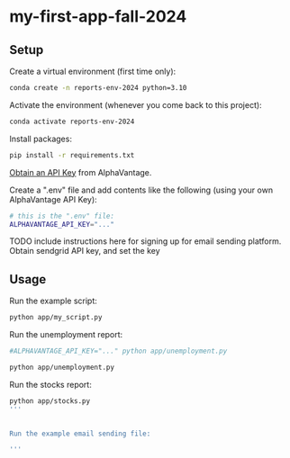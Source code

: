 # my-first-app-fall-2024

## Setup

Create a virtual environment (first time only):

```sh
conda create -n reports-env-2024 python=3.10
```

Activate the environment (whenever you come back to this project):

```sh
conda activate reports-env-2024
```

Install packages:

```sh
pip install -r requirements.txt
```

[Obtain an API Key](https://www.alphavantage.co/support/#api-key) from AlphaVantage.

Create a ".env" file and add contents like the following (using your own AlphaVantage API Key):

```sh
# this is the ".env" file:
ALPHAVANTAGE_API_KEY="..."
```

TODO include instructions here for signing up for email sending platform. Obtain sendgrid API key, and set the key 

## Usage

Run the example script:

```sh
python app/my_script.py
```

Run the unemployment report:

```sh
#ALPHAVANTAGE_API_KEY="..." python app/unemployment.py

python app/unemployment.py
```

Run the stocks report:

```sh
python app/stocks.py
'''


Run the example email sending file:

'''